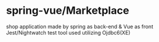 # spring-vue/Marketplace
shop application made by spring as back-end &amp; Vue as front
Jest/Nightwatch test tool used
utilizing Ojdbc6(XE)
